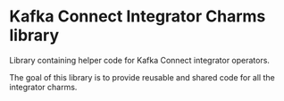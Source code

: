 # Kafka Connect Integrator Charms library

Library containing helper code for Kafka Connect integrator operators.

The goal of this library is to provide reusable and shared code for all the integrator charms.

